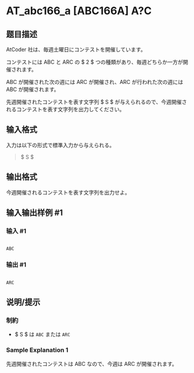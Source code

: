 # AT_abc166_a [ABC166A] A?C

## 题目描述

[problemUrl]: https://atcoder.jp/contests/abc166/tasks/abc166_a

AtCoder 社は、毎週土曜日にコンテストを開催しています。

コンテストには ABC と ARC の $ 2 $ つの種類があり、毎週どちらか一方が開催されます。

ABC が開催された次の週には ARC が開催され、ARC が行われた次の週には ABC が開催されます。

先週開催されたコンテストを表す文字列 $ S $ が与えられるので、今週開催されるコンテストを表す文字列を出力してください。

## 输入格式

入力は以下の形式で標準入力から与えられる。

> $ S $

## 输出格式

今週開催されるコンテストを表す文字列を出力せよ。

## 输入输出样例 #1

### 输入 #1

```
ABC
```

### 输出 #1

```
ARC
```

## 说明/提示

### 制約

- $ S $ は `ABC` または `ARC`

### Sample Explanation 1

先週開催されたコンテストは ABC なので、今週は ARC が開催されます。